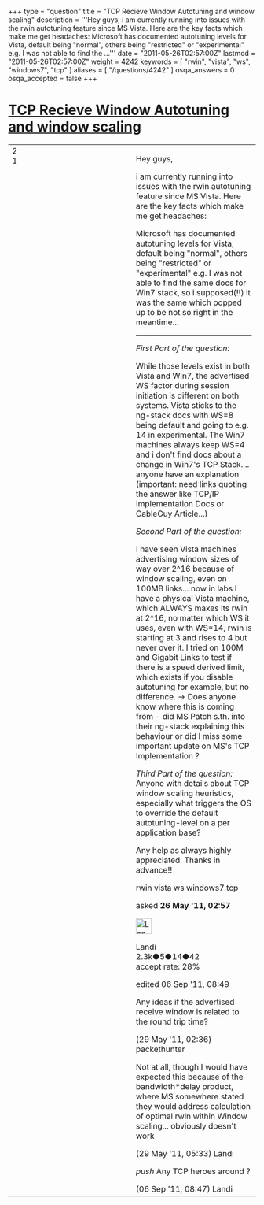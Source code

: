 +++
type = "question"
title = "TCP Recieve Window Autotuning and window scaling"
description = '''Hey guys, i am currently running into issues with the rwin autotuning feature since MS Vista. Here are the key facts which make me get headaches: Microsoft has documented autotuning levels for Vista, default being &quot;normal&quot;, others being &quot;restricted&quot; or &quot;experimental&quot; e.g. I was not able to find the ...'''
date = "2011-05-26T02:57:00Z"
lastmod = "2011-05-26T02:57:00Z"
weight = 4242
keywords = [ "rwin", "vista", "ws", "windows7", "tcp" ]
aliases = [ "/questions/4242" ]
osqa_answers = 0
osqa_accepted = false
+++

<div class="headNormal">

# [TCP Recieve Window Autotuning and window scaling](/questions/4242/tcp-recieve-window-autotuning-and-window-scaling)

</div>

<div id="main-body">

<div id="askform">

<table id="question-table" style="width:100%;"><colgroup><col style="width: 50%" /><col style="width: 50%" /></colgroup><tbody><tr class="odd"><td style="width: 30px; vertical-align: top"><div class="vote-buttons"><div id="post-4242-score" class="post-score" title="current number of votes">2</div><div id="favorite-count" class="favorite-count">1</div></div></td><td><div id="item-right"><div class="question-body"><p>Hey guys,</p><p>i am currently running into issues with the rwin autotuning feature since MS Vista. Here are the key facts which make me get headaches:</p><p>Microsoft has documented autotuning levels for Vista, default being "normal", others being "restricted" or "experimental" e.g. I was not able to find the same docs for Win7 stack, so i supposed(!!) it was the same which popped up to be not so right in the meantime...</p><hr /><p><em>First Part of the question:</em></p><p>While those levels exist in both Vista and Win7, the advertised WS factor during session initiation is different on both systems. Vista sticks to the ng-stack docs with WS=8 being default and going to e.g. 14 in experimental. The Win7 machines always keep WS=4 and i don't find docs about a change in Win7's TCP Stack.... anyone have an explanation (important: need links quoting the answer like TCP/IP Implementation Docs or CableGuy Article...)</p><p><em>Second Part of the question:</em></p><p>I have seen Vista machines advertising window sizes of way over 2^16 because of window scaling, even on 100MB links... now in labs I have a physical Vista machine, which ALWAYS maxes its rwin at 2^16, no matter which WS it uses, even with WS=14, rwin is starting at 3 and rises to 4 but never over it. I tried on 100M and Gigabit Links to test if there is a speed derived limit, which exists if you disable autotuning for example, but no difference. -&gt; Does anyone know where this is coming from - did MS Patch s.th. into their ng-stack explaining this behaviour or did I miss some important update on MS's TCP Implementation ?</p><p><em>Third Part of the question:</em> Anyone with details about TCP window scaling heuristics, especially what triggers the OS to override the default autotuning-level on a per application base?</p><p>Any help as always highly appreciated. Thanks in advance!!</p></div><div id="question-tags" class="tags-container tags">rwin vista ws windows7 tcp</div><div id="question-controls" class="post-controls"></div><div class="post-update-info-container"><div class="post-update-info post-update-info-user"><p>asked <strong>26 May '11, 02:57</strong></p><img src="https://secure.gravatar.com/avatar/36b41326bff63eb5ad73a0436914e05c?s=32&amp;d=identicon&amp;r=g" class="gravatar" width="32" height="32" alt="Landi&#39;s gravatar image" /><p>Landi<br />
<span class="score" title="2269 reputation points"><span>2.3k</span></span><span title="5 badges"><span class="badge1">●</span><span class="badgecount">5</span></span><span title="14 badges"><span class="silver">●</span><span class="badgecount">14</span></span><span title="42 badges"><span class="bronze">●</span><span class="badgecount">42</span></span><br />
<span class="accept_rate" title="Rate of the user&#39;s accepted answers">accept rate:</span> <span title="Landi has 28 accepted answers">28%</span></p></div><div class="post-update-info post-update-info-edited"><p>edited 06 Sep '11, 08:49</p></div></div><div id="comments-container-4242" class="comments-container"><span id="4276"></span><div id="comment-4276" class="comment"><div id="post-4276-score" class="comment-score"></div><div class="comment-text"><p>Any ideas if the advertised receive window is related to the round trip time?</p></div><div id="comment-4276-info" class="comment-info"><span class="comment-age">(29 May '11, 02:36)</span> packethunter</div></div><span id="4278"></span><div id="comment-4278" class="comment"><div id="post-4278-score" class="comment-score"></div><div class="comment-text"><p>Not at all, though I would have expected this because of the bandwidth*delay product, where MS somewhere stated they would address calculation of optimal rwin within Window scaling... obviously doesn't work</p></div><div id="comment-4278-info" class="comment-info"><span class="comment-age">(29 May '11, 05:33)</span> Landi</div></div><span id="6126"></span><div id="comment-6126" class="comment"><div id="post-6126-score" class="comment-score"></div><div class="comment-text"><p><em>push</em> Any TCP heroes around ?</p></div><div id="comment-6126-info" class="comment-info"><span class="comment-age">(06 Sep '11, 08:47)</span> Landi</div></div></div><div id="comment-tools-4242" class="comment-tools"></div><div class="clear"></div><div id="comment-4242-form-container" class="comment-form-container"></div><div class="clear"></div></div></td></tr></tbody></table>

</div>

</div>

